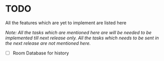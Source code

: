 # TODO
All the features which are yet to implement are listed here

*Note: All the tasks which are mentioned here are will be needed to be implemented till next release only. All the tasks which needs to be sent in the next release are not mentioned here.*

- [ ] Room Database for history